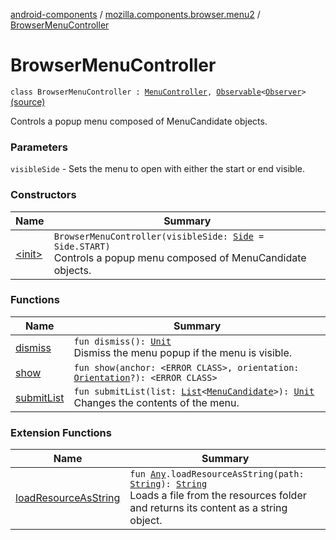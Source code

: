 [android-components](../../index.md) / [mozilla.components.browser.menu2](../index.md) / [BrowserMenuController](./index.md)

# BrowserMenuController

`class BrowserMenuController : `[`MenuController`](../../mozilla.components.concept.menu/-menu-controller/index.md)`, `[`Observable`](../../mozilla.components.support.base.observer/-observable/index.md)`<`[`Observer`](../../mozilla.components.concept.menu/-menu-controller/-observer/index.md)`>` [(source)](https://github.com/mozilla-mobile/android-components/blob/master/components/browser/menu2/src/main/java/mozilla/components/browser/menu2/BrowserMenuController.kt#L26)

Controls a popup menu composed of MenuCandidate objects.

### Parameters

`visibleSide` - Sets the menu to open with either the start or end visible.

### Constructors

| Name | Summary |
|---|---|
| [&lt;init&gt;](-init-.md) | `BrowserMenuController(visibleSide: `[`Side`](../../mozilla.components.concept.menu/-side/index.md)` = Side.START)`<br>Controls a popup menu composed of MenuCandidate objects. |

### Functions

| Name | Summary |
|---|---|
| [dismiss](dismiss.md) | `fun dismiss(): `[`Unit`](https://kotlinlang.org/api/latest/jvm/stdlib/kotlin/-unit/index.html)<br>Dismiss the menu popup if the menu is visible. |
| [show](show.md) | `fun show(anchor: <ERROR CLASS>, orientation: `[`Orientation`](../../mozilla.components.concept.menu/-orientation/index.md)`?): <ERROR CLASS>` |
| [submitList](submit-list.md) | `fun submitList(list: `[`List`](https://kotlinlang.org/api/latest/jvm/stdlib/kotlin.collections/-list/index.html)`<`[`MenuCandidate`](../../mozilla.components.concept.menu.candidate/-menu-candidate/index.md)`>): `[`Unit`](https://kotlinlang.org/api/latest/jvm/stdlib/kotlin/-unit/index.html)<br>Changes the contents of the menu. |

### Extension Functions

| Name | Summary |
|---|---|
| [loadResourceAsString](../../mozilla.components.support.test.file/kotlin.-any/load-resource-as-string.md) | `fun `[`Any`](https://kotlinlang.org/api/latest/jvm/stdlib/kotlin/-any/index.html)`.loadResourceAsString(path: `[`String`](https://kotlinlang.org/api/latest/jvm/stdlib/kotlin/-string/index.html)`): `[`String`](https://kotlinlang.org/api/latest/jvm/stdlib/kotlin/-string/index.html)<br>Loads a file from the resources folder and returns its content as a string object. |
